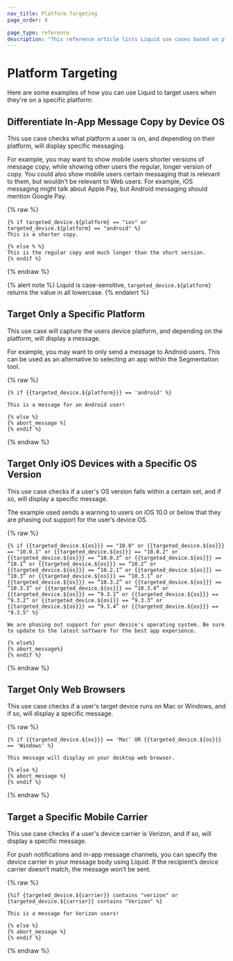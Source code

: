 ```yaml
---
nav_title: Platform Targeting
page_order: 8

page_type: reference
description: "This reference article lists Liquid use cases based on platform, such as Web, iOS, Android, or device version."
---
```


# Platform Targeting

Here are some examples of how you can use Liquid to target users when they're on a specific platform:

## Differentiate In-App Message Copy by Device OS

This use case checks what platform a user is on, and depending on their platform, will display specific messaging.

For example, you may want to show mobile users shorter versions of message copy, while showing other users the regular, longer version of copy. You could also show mobile users certain messaging that is relevant to them, but wouldn’t be relevant to Web users. For example, iOS messaging might talk about Apple Pay, but Android messaging should mention Google Pay.

{% raw %}

```liquid
{% if targeted_device.${platform} == "ios" or targeted_device.${platform} == "android" %}
This is a shorter copy.

{% else % %}
This is the regular copy and much longer than the short version. 
{% endif %}
```

{% endraw %}

{% alert note %} Liquid is case-sensitive, `targeted_device.${platform}` returns the value in all lowercase. {% endalert %}

## Target Only a Specific Platform

This use case will capture the users device platform, and depending on the platform, will display a message.

For example, you may want to only send a message to Android users. This can be used as an alternative to selecting an app within the Segmentation tool.

{% raw %}

```liquid
{% if {{targeted_device.${platform}}} == 'android' %} 

This is a message for an Android user! 

{% else %}  
{% abort_message %] 
{% endif %}
```

{% endraw %}

## Target Only iOS Devices with a Specific OS Version

This use case checks if a user's OS version falls within a certain set, and if so, will display a specific message.

The example used sends a warning to users on iOS 10.0 or below that they are phasing out support for the user’s device OS.

{% raw %}

```liquid
{% if {{targeted_device.${os}}} == "10.0" or {{targeted_device.${os}}} == "10.0.1" or {{targeted_device.${os}}} == "10.0.2" or {{targeted_device.${os}}} == “10.0.3” or {{targeted_device.${os}}} == “10.1” or {{targeted_device.${os}}} == “10.2” or {{targeted_device.${os}}} == “10.2.1” or {{targeted_device.${os}}} == “10.3” or {{targeted_device.${os}}} == “10.3.1” or {{targeted_device.${os}}} == “10.3.2” or {{targeted_device.${os}}} == “10.3.3” or {{targeted_device.${os}}} == “10.3.4” or {{targeted_device.${os}}} == “9.3.1” or {{targeted_device.${os}}} == “9.3.2” or {{targeted_device.${os}}} == “9.3.3” or {{targeted_device.${os}}} == “9.3.4” or {{targeted_device.${os}}} == "9.3.5" %}

We are phasing out support for your device's operating system. Be sure to update to the latest software for the best app experience.

{% else%}
{% abort_message%}
{% endif %}
```

{% endraw %}

## Target Only Web Browsers

This use case checks if a user's target device runs on Mac or Windows, and if so, will display a specific message.

{% raw %}

```liquid
{% if {{targeted_device.${os}}} == 'Mac' OR {{targeted_device.${os}}} == 'Windows' %}

This message will display on your desktop web browser.

{% else %}
{% abort_message %}
{% endif %}
```

{% endraw %}

## Target a Specific Mobile Carrier

This use case checks if a user's device carrier is Verizon, and if so, will display a specific message.

For push notifications and in-app message channels, you can specify the device carrier in your message body using Liquid. If the recipient’s device carrier doesn’t match, the message won’t be sent.

{% raw %}

```liquid
{%if {targeted_device.${carrier}} contains "verizon" or {targeted_device.${carrier}} contains "Verizon" %}

This is a message for Verizon users!

{% else %}
{% abort_message %}
{% endif %}
```

{% endraw %}
